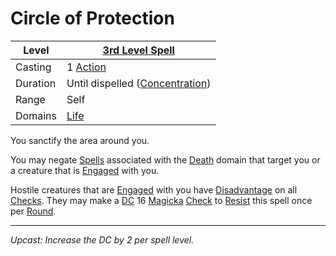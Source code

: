 # Circle of Protection

| Level    | [3rd Level Spell](3rd%20Level%20Spells.md)                            |
| -------- | --------------------------------------------------------------------- |
| Casting  | 1 [Action](../../../../Game%20Procedures/Core%20Procedures/Action.md) |
| Duration | Until dispelled ([Concentration](../../Concentration.md))             |
| Range    | Self                                                                  |
| Domains  | [Life](../../Spell%20Domains/Life.md)                                 |

You sanctify the area around you.

You may negate [Spells](../../../Spells.md) associated with the [Death](../../Spell%20Domains/Death.md) domain that target you or a creature that is [Engaged](../../../../Game%20Procedures/Conditions/Engaged.md) with you.

Hostile creatures that are [Engaged](../../../../Game%20Procedures/Conditions/Engaged.md) with you have [Disadvantage](../../../../Game%20Procedures/Die%20Rolling%20Mechanics/Disadvantage.md) on all [Checks](../../../../Game%20Procedures/Core%20Procedures/Check.md). They may make a [DC](../../../../Game%20Procedures/Core%20Procedures/DC.md) 16 [Magicka](../../../../Player%20Characters/Attributes/Magicka.md) [Check](../../../../Game%20Procedures/Core%20Procedures/Check.md) to [Resist](../../Resist.md) this spell once per [Round](../../../../Game%20Procedures/Core%20Procedures/Round.md).

---
*Upcast: Increase the DC by 2 per spell level.*
